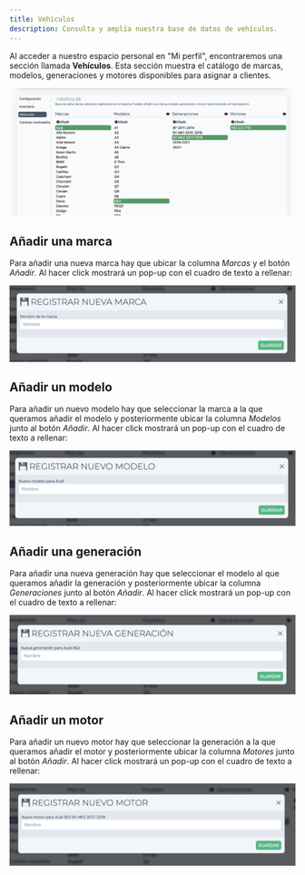 ```yaml
---
title: Vehículos
description: Consulta y amplía nuestra base de datos de vehículos.
---
```


Al acceder a nuestro espacio personal en "Mi perfil", encontraremos una sección llamada **Vehículos**. Esta sección muestra el catálogo de marcas, modelos, generaciones y motores disponibles para asignar a clientes.

![Listado de vehículos](../../../../assets/images/guia/vehiculos-listado.png "Listado de vehículos")

## Añadir una marca

Para añadir una nueva marca hay que ubicar la columna _Marcas_ y el botón _Añadir_. Al hacer click mostrará un pop-up con el cuadro de texto a rellenar:

![Nueva marca](../../../../assets/images/guia/vehiculos-marca.png "Nueva marca")

## Añadir un modelo

Para añadir un nuevo modelo hay que seleccionar la marca a la que queramos añadir el modelo y posteriormente ubicar la columna _Modelos_ junto al botón _Añadir_. Al hacer click mostrará un pop-up con el cuadro de texto a rellenar:

![Nuevo modelo](../../../../assets/images/guia/vehiculos-modelo.png "Nuevo modelo")

## Añadir una generación

Para añadir una nueva generación hay que seleccionar el modelo al que queramos añadir la generación y posteriormente ubicar la columna _Generaciones_ junto al botón _Añadir_. Al hacer click mostrará un pop-up con el cuadro de texto a rellenar:

![Nueva generación](../../../../assets/images/guia/vehiculos-generacion.png "Nueva generación")

## Añadir un motor

Para añadir un nuevo motor hay que seleccionar la generación a la que queramos añadir el motor y posteriormente ubicar la columna _Motores_ junto al botón _Añadir_. Al hacer click mostrará un pop-up con el cuadro de texto a rellenar:

![Nuevo motor](../../../../assets/images/guia/vehiculos-motor.png "Nuevo motor")
